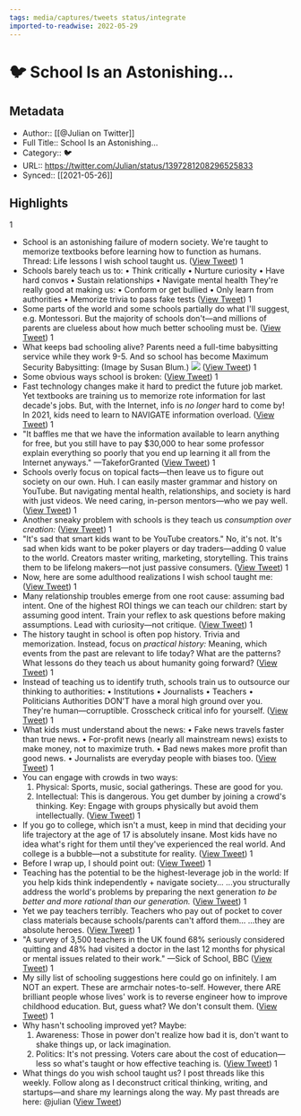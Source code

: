 ```yaml
---
tags: media/captures/tweets status/integrate
imported-to-readwise: 2022-05-29
---
```

# 🐦 School Is an Astonishing...

## Metadata
- Author:: [[@Julian on Twitter]]
- Full Title:: School Is an Astonishing...
- Category:: 🐦
- URL:: https://twitter.com/Julian/status/1397281208296525833
- Synced:: [[2021-05-26]]

## Highlights
1
- School is an astonishing failure of modern society.
  We're taught to memorize textbooks before learning how to function as humans.
  Thread: Life lessons I wish school taught us. ([View Tweet](https://twitter.com/Julian/status/1397281208296525833))
1
- Schools barely teach us to: 
  • Think critically 
  • Nurture curiosity
  • Have hard convos
  • Sustain relationships
  • Navigate mental health
  They're really good at making us: 
  • Conform or get bullied
  • Only learn from authorities
  • Memorize trivia to pass fake tests ([View Tweet](https://twitter.com/Julian/status/1397281209277890560))
1
- Some parts of the world and some schools partially do what I'll suggest, e.g. Montessori.
  But the majority of schools don't—and millions of parents are clueless about how much better schooling must be. ([View Tweet](https://twitter.com/Julian/status/1397281210309746689))
1
- What keeps bad schooling alive?
  Parents need a full-time babysitting service while they work 9-5. 
  And so school has become Maximum Security Babysitting:
  (Image by Susan Blum.) 
  ![](https://pbs.twimg.com/media/E2Qj2-_WUAc5c6H.jpg) ([View Tweet](https://twitter.com/Julian/status/1397281213342158865))
1
- Some obvious ways school is broken: ([View Tweet](https://twitter.com/Julian/status/1397281214617300994))
1
- Fast technology changes make it hard to predict the future job market.
  Yet textbooks are training us to memorize rote information for last decade's jobs. 
  But, with the Internet, info is *no longer* hard to come by!
  In 2021, kids need to learn to NAVIGATE information overload. ([View Tweet](https://twitter.com/Julian/status/1397281215519019011))
1
- "It baffles me that we have the information available to learn anything for free, but you still have to pay $30,000 to hear some professor explain everything so poorly that you end up learning it all from the Internet anyways." 
  —TakeforGranted ([View Tweet](https://twitter.com/Julian/status/1397281216529944582))
1
- Schools overly focus on topical facts—then leave us to figure out society on our own.
  Huh.
  I can easily master grammar and history on YouTube.
  But navigating mental health, relationships, and society is hard with just videos. We need caring, in-person mentors—who we pay well. ([View Tweet](https://twitter.com/Julian/status/1397281217440100353))
1
- Another sneaky problem with schools is they teach us *consumption over creation:* ([View Tweet](https://twitter.com/Julian/status/1397281218476093449))
1
- "It's sad that smart kids want to be YouTube creators."
  No, it's not. It's sad when kids want to be poker players or day traders—adding 0 value to the world.
  Creators master writing, marketing, storytelling. 
  This trains them to be lifelong makers—not just passive consumers. ([View Tweet](https://twitter.com/Julian/status/1397281219302277128))
1
- Now, here are some adulthood realizations I wish school taught me: ([View Tweet](https://twitter.com/Julian/status/1397281220346753033))
1
- Many relationship troubles emerge from one root cause: assuming bad intent. 
  One of the highest ROI things we can teach our children: start by assuming good intent.
  Train your reflex to ask questions before making assumptions. 
  Lead with curiosity—not critique. ([View Tweet](https://twitter.com/Julian/status/1397281221772722176))
1
- The history taught in school is often pop history. 
  Trivia and memorization.
  Instead, focus on *practical history:*
  Meaning, which events from the past are relevant to life today? What are the patterns?
  What lessons do they teach us about humanity going forward? ([View Tweet](https://twitter.com/Julian/status/1397281222804529158))
1
- Instead of teaching us to identify truth, schools train us to outsource our thinking to authorities:
  • Institutions
  • Journalists
  • Teachers
  • Politicians
  Authorities DON'T have a moral high ground over you. They're human—corruptible.
  Crosscheck critical info for yourself. ([View Tweet](https://twitter.com/Julian/status/1397281223853105157))
1
- What kids must understand about the news:
  • Fake news travels faster than true news.
  • For-profit news (nearly all mainstream news) exists to make money, not to maximize truth.
  • Bad news makes more profit than good news.
  • Journalists are everyday people with biases too. ([View Tweet](https://twitter.com/Julian/status/1397281224872316930))
1
- You can engage with crowds in two ways:
  1. Physical: Sports, music, social gatherings. These are good for you.
  2. Intellectual: This is dangerous. You get dumber by joining a crowd's thinking.
  Key: Engage with groups physically but avoid them intellectually. ([View Tweet](https://twitter.com/Julian/status/1397281225849679874))
1
- If you go to college, which isn't a must, keep in mind that deciding your life trajectory at the age of 17 is absolutely insane.
  Most kids have no idea what's right for them until they've experienced the real world.
  And college is a bubble—not a substitute for reality. ([View Tweet](https://twitter.com/Julian/status/1397281226822672393))
1
- Before I wrap up, I should point out: ([View Tweet](https://twitter.com/Julian/status/1397281227829297156))
1
- Teaching has the potential to be the highest-leverage job in the world: 
  If you help kids think independently + navigate society...
  ...you structurally address the world's problems by preparing the next generation *to be better and more rational than our generation.* ([View Tweet](https://twitter.com/Julian/status/1397281228718583815))
1
- Yet we pay teachers terribly.
  Teachers who pay out of pocket to cover class materials because schools/parents can't afford them...
  ...they are absolute heroes. ([View Tweet](https://twitter.com/Julian/status/1397281229750341634))
1
- "A survey of 3,500 teachers in the UK found 68% seriously considered quitting and 48% had visited a doctor in the last 12 months for physical or mental issues related to their work." 
  —Sick of School, BBC ([View Tweet](https://twitter.com/Julian/status/1397281230840909828))
1
- My silly list of schooling suggestions here could go on infinitely. 
  I am NOT an expert. These are armchair notes-to-self.
  However, there ARE brilliant people whose lives' work is to reverse engineer how to improve childhood education. 
  But, guess what?
  We don't consult them. ([View Tweet](https://twitter.com/Julian/status/1397281231855923205))
1
- Why hasn't schooling improved yet? 
  Maybe:
  1. Awareness: Those in power don't realize how bad it is, don't want to shake things up, or lack imagination.
  2. Politics: It's not pressing. Voters care about the cost of education—less so what's taught or how effective teaching is. ([View Tweet](https://twitter.com/Julian/status/1397281232833191939))
1
- What things do you wish school taught us?
  I post threads like this weekly. 
  Follow along as I deconstruct critical thinking, writing, and startups—and share my learnings along the way.
  My past threads are here: 
  @julian ([View Tweet](https://twitter.com/Julian/status/1397281233823019009))
